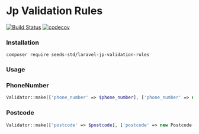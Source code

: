 # Jp Validation Rules

[![Build Status](https://travis-ci.com/seeds-std/laravel-jp-validation-rules.svg?branch=master)](https://travis-ci.com/seeds-std/laravel-jp-validation-rules)
[![codecov](https://codecov.io/gh/seeds-std/laravel-jp-validation-rules/branch/master/graph/badge.svg)](https://codecov.io/gh/seeds-std/laravel-jp-validation-rules)

### Installation

```shell
composer require seeds-std/laravel-jp-validation-rules
```

### Usage

### PhoneNumber

```php
Validator::make(['phone_number' => $phone_number], ['phone_number' => new PhoneNumber($params)]);
```

### Postcode

```php
Validator::make(['postcode' => $postcode], ['postcode' => new Postcode()]);
```
